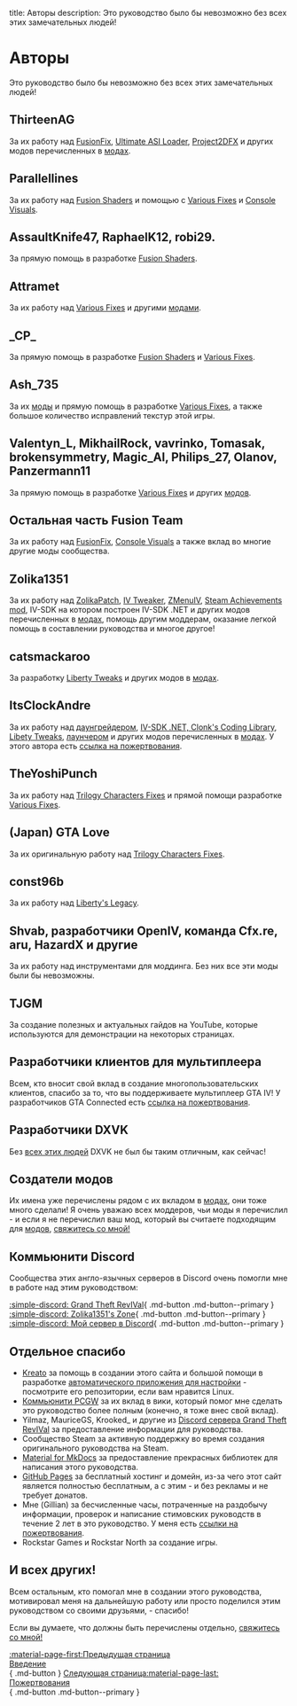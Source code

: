 title: Авторы
description: Это руководство было бы невозможно без всех этих замечательных людей!

# Авторы
Это руководство было бы невозможно без всех этих замечательных людей!

## ThirteenAG
За их работу над [FusionFix](essential-modding/fusionfix.md), [Ultimate ASI Loader](../mod-dependencies/#ultimate-asi-loader), [Project2DFX](essential-modding/project2dfx.md) и других модов перечисленных в [модах](extras/mods.md).

## Parallellines
За их работу над [Fusion Shaders](essential-modding/fusionfix.md) и помощью с [Various Fixes](extras/mods.md) и [Console Visuals](essential-modding/consolevisuals.md).

## AssaultKnife47, RaphaelK12, robi29.
За прямую помощь в разработке [Fusion Shaders](essential-modding/fusionfix.md).

## Attramet
За их работу над [Various Fixes](essential-modding/variousfixes.md) и другими [модами](extras/mods.md).

## \_CP_
За прямую помощь в разработке [Fusion Shaders](essential-modding/fusionfix.md) и [Various Fixes](essential-modding/variousfixes.md).

## Ash_735
За их [моды](extra/mods.md) и прямую помощь в разработке [Various Fixes](essential-modding/variousfixes.md), а также большое количество исправлений текстур этой игры.

## Valentyn_L, MikhailRock, vavrinko, Tomasak, brokensymmetry, Magic_Al, Philips_27, Olanov, Panzermann11
За прямую помощь в разработке [Various Fixes](essential-modding/variousfixes.md) и других [модов](extras/mods.md).

## Остальная часть Fusion Team
За их работу над [FusionFix](essential-modding/fusionfix.md), [Console Visuals](essential-modding/consolevisuals.md) а также вклад во многие другие моды сообщества.

## Zolika1351
За их работу над [ZolikaPatch](essential-modding/zolikapatch.md), [IV Tweaker](../extras/modloading/#iv-tweaker),  [ZMenuIV](../extras/trainers/#zmenuiv), [Steam Achievements mod](https://zolika1351.pages.dev/mods/ivsteamachievements), IV-SDK на котором построен IV-SDK .NET и других модов перечисленных в [модах](extras/mods.md), помощь другим моддерам, оказание легкой помощь в составлении руководства и многое другое!

## catsmackaroo
За разработку [Liberty Tweaks](essential-modding/libertytweaks.md) и других модов в [модах](extras/mods.md).

## ItsClockAndre
За их работу над [даунгрейдером](downgrading.md), [IV-SDK .NET, Clonk's Coding Library](../mod-dependencies/#iv-sdk-net), [Libety Tweaks](essential-modding/libertytweaks.md), [лаунчером](extras/launcher.md) и других модов перечисленных в [модах](extras/mods.md). У этого автора есть [ссылка на пожертвования](support.md).

## TheYoshiPunch
За их работу над [Trilogy Characters Fixes](essential-modding/charactersfixes.md) и прямой помощи разработке [Various Fixes](essential-modding/variousfixes.md).

## (Japan) GTA Love
За их оригинальную работу над [Trilogy Characters Fixes](essential-modding/charactersfixes.md).

## const96b
За их работу над [Liberty's Legacy](../extras/trainers/#libertys-legacy).

## Shvab, разработчики OpenIV, команда Cfx.re, aru, HazardX и другие
За их работу над инструментами для моддинга. Без них все эти моды были бы невозможны.

## TJGM
За создание полезных и актуальных гайдов на YouTube, которые используются для демонстрации на некоторых страницах.

## Разработчики клиентов для мультиплеера
Всем, кто вносит свой вклад в создание многопользовательских клиентов, спасибо за то, что вы поддерживаете мультиплеер GTA IV! У разработчиков GTA Connected есть [ссылка на пожертвования](support.md).

## Разработчики DXVK
Без [всех этих людей](https://github.com/doitsujin/dxvk/graphs/contributors) DXVK не был бы таким отличным, как сейчас!

## Создатели модов
Их имена уже перечислены рядом с их вкладом в [модах](extras/mods.md), они тоже много сделали! Я очень уважаю всех моддеров, чьи моды я перечислил - и если я не перечислил ваш мод, который вы считаете подходящим для [модов](extras/mods.md), [свяжитесь со мной!](contact-me.md)

## Коммьюнити Discord
Сообщества этих англо-язычных серверов в Discord очень помогли мне в работе над этим руководством:

[:simple-discord: Grand Theft RevIVal](https://discord.gg/Wn5eCWGcpb){ .md-button .md-button--primary } [:simple-discord: Zolika1351's Zone](https://discord.gg/KTxxZcNxCc){ .md-button .md-button--primary } [:simple-discord: Мой сервер в Discord](https://discord.gg/zwmsQqExbQ){ .md-button .md-button--primary }

## Отдельное спасибо
* [Kreato](https://github.com/kreatoo) за помощь в создании этого сайта и большой помощи в разработке [автоматического приложения для настройки](../optimization/#setup-utility) - посмотрите его репозитории, если вам нравится Linux.
* [Коммьюнити PCGW](https://www.pcgamingwiki.com/wiki/Grand_Theft_Auto_IV) за их вклад в вики, который помог мне сделать это руководство более полным (конечно, я тоже внес свой вклад).
* Yilmaz, MauriceGS, Krooked_ и другие из [Discord сервера Grand Theft RevIVal](https://discord.gg/Wn5eCWGcpb) за предоставление информации для руководства.
* Сообщество Steam за активную поддержку во время создания оригинального руководства на Steam.
* [Material for MkDocs](https://squidfunk.github.io/mkdocs-material/) за предоставление прекрасных библиотек для написания этого руководства.
* [GitHub Pages](https://pages.github.com/) за бесплатный хостинг и домейн, из-за чего этот сайт является полностью бесплатным, а с этим - и без рекламы и не требует донатов.
* Мне (Gillian) за бесчисленные часы, потраченные на раздобычу информации, проверок и написание стимовских руководств в течение 2 лет в это руководство. У меня есть [ссылки на пожертвования](support.md).
* Rockstar Games и Rockstar North за создание игры.

## И всех других!
Всем остальным, кто помогал мне в создании этого руководства, мотивировал меня на дальнейшую работу или просто поделился этим руководством со своими друзьями, - спасибо!

Если вы думаете, что должны быть перечислены отдельно, [свяжитесь со мной!](contact-me.md)

[:material-page-first:Предыдущая страница <br>Введение</br>](index.md){ .md-button } [Следующая страница:material-page-last: <br>Пожертвования</br>](support.md){ .md-button .md-button--primary }